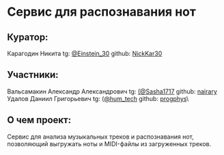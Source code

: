 # Сервис для распознавания нот
## Куратор:
Карагодин Никита tg: [@Einstein_30](https://t.me/@Einstein_30) github: [NickKar30](https://github.com/NickKar30)
## Участники:
Вальсамакин Александр Александрович tg: [(@Sasha1717](https://t.me/@Sasha1717) github: [nairary](https://github.com/nairary)\
Удалов Даниил Григорьевич tg: ([@hum_tech](https://t.me/@hum_tech) github: [progphys](https://github.com/progphys)\
## О чем проект:
Сервис для анализа музыкальных треков и распознавания нот, позволяющий выгружать ноты и MIDI-файлы из загруженных треков.
